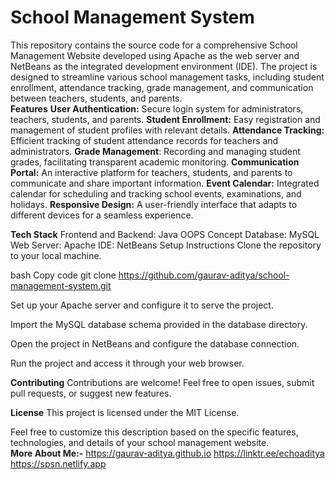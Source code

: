 # School Management System
This repository contains the source code for a comprehensive School Management Website developed using Apache as the web server and NetBeans as the integrated development environment (IDE).
The project is designed to streamline various school management tasks, including student enrollment, attendance tracking, grade management, and communication between teachers, students, and parents.
<br>
**Features**
**User Authentication:** Secure login system for administrators, teachers, students, and parents.
**Student Enrollment:** Easy registration and management of student profiles with relevant details.
**Attendance Tracking:** Efficient tracking of student attendance records for teachers and administrators.
**Grade Management**: Recording and managing student grades, facilitating transparent academic monitoring.
**Communication Portal:** An interactive platform for teachers, students, and parents to communicate and share important information.
**Event Calendar:** Integrated calendar for scheduling and tracking school events, examinations, and holidays.
**Responsive Design:** A user-friendly interface that adapts to different devices for a seamless experience.<br>

**Tech Stack**
Frontend and Backend: Java OOPS Concept
Database: MySQL
Web Server: Apache
IDE: NetBeans
Setup Instructions
Clone the repository to your local machine.<br>

bash
Copy code
git clone https://github.com/gaurav-aditya/school-management-system.git

Set up your Apache server and configure it to serve the project.

Import the MySQL database schema provided in the database directory.

Open the project in NetBeans and configure the database connection.

Run the project and access it through your web browser.

**Contributing**
Contributions are welcome! Feel free to open issues, submit pull requests, or suggest new features.<br>

**License**
This project is licensed under the MIT License.

Feel free to customize this description based on the specific features, technologies, and details of your school management website.<br>
**More About Me:-**
https://gaurav-aditya.github.io
https://linktr.ee/echoaditya
https://spsn.netlify.app





